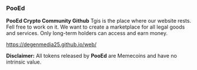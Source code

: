 ### PooEd

**PooEd Crypto Community Github**
Tgis is the place where our website rests.
Fell free to work on it.
We want to create a marketplace for all legal goods and services. Only long-term holders can access and earn money.


https://degenmedia25.github.io/web/


**Disclaimer:** All tokens released by **PooEd** are Memecoins and have no intrinsic value.
